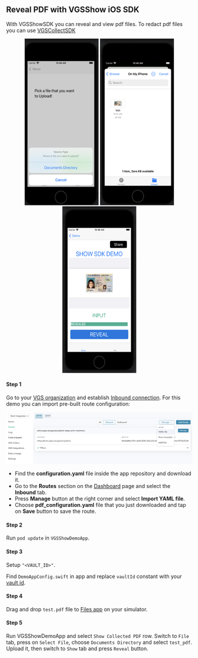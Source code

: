 ## Reveal PDF with VGSShow iOS SDK

With VGSShowSDK you can reveal and view pdf files. To redact pdf files you can use [VGSCollectSDK](https://github.com/verygoodsecurity/vgs-collect-ios) 

<p align="center">
		<img src="images/Reveal-pdf-1.png" width="200" height="450" alt="ios-show-reveal-pdf-1">    
		<img src="images/Reveal-pdf-2.png" width="200" height="450" alt="ios-show-reveal-pdf-2">    
		<img src="images/Reveal-pdf-3.png" width="200" height="450" alt="ios-show-reveal-pdf-3">    
</p>

#### Step 1

Go to your <a href="https://dashboard.verygoodsecurity.com/" target="_blank">VGS organization</a> and establish <a href="https://www.verygoodsecurity.com/docs/getting-started/quick-integration#securing-inbound-connection" target="_blank">Inbound connection</a>. For this demo you can import pre-built route configuration:

<p align="center">
<img src="images/dashboard_routs.png" width="600">
</p>

-  Find the **configuration.yaml** file inside the app repository and download it.
-  Go to the **Routes** section on the <a href="https://dashboard.verygoodsecurity.com/" target="_blank">Dashboard</a> page and select the **Inbound** tab. 
-  Press **Manage** button at the right corner and select **Import YAML file**.
-  Choose **pdf_configuration.yaml** file that you just downloaded and tap on **Save** button to save the route.

#### Step 2

Run  `pod update` in `VGSShowDemoApp`.

#### Step 3

Setup `"<VAULT_ID>"`.

Find `DemoAppConfig.swift` in app and replace `vaultId` constant with your <a href="https://www.verygoodsecurity.com/docs/terminology/nomenclature#vault" target="_blank">vault id</a>.

#### Step 4

Drag and drop `test.pdf` file to [Files app](https://support.apple.com/en-us/HT206481) on your simulator. 

#### Step 5

Run VGSShowDemoApp and select `Show Collected PDF` row. 
Switch to `File` tab, press on `Select File`, choose `Documents Directory` and select `test_pdf`.
Upload it, then switch to `Show` tab and press `Reveal` button.


